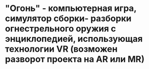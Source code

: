 # "Огонь" - компьютерная игра, симулятор сборки- разборки огнестрельного оружия с энциклопедией, использующая технологии VR (возможен разворот проекта на AR или MR)
